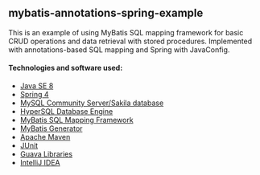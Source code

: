 mybatis-annotations-spring-example
---------------

This is an example of using MyBatis SQL mapping framework for basic CRUD operations and
data retrieval with stored procedures. Implemented with annotations-based SQL mapping and Spring with JavaConfig.

#### Technologies and software used:
* [Java SE 8](http://www.oracle.com/technetwork/java/javase/downloads/index.html)
* [Spring 4](http://projects.spring.io/spring-framework/)
* [MySQL Community Server/Sakila database](http://dev.mysql.com/downloads/mysql/)
* [HyperSQL Database Engine](http://hsqldb.org/)
* [MyBatis SQL Mapping Framework](https://code.google.com/p/mybatis/)
* [MyBatis Generator](http://mybatis.org/generator/)
* [Apache Maven](http://maven.apache.org/index.html)
* [JUnit](http://junit.org/)
* [Guava Libraries](https://code.google.com/p/guava-libraries/)
* [IntelliJ IDEA](http://www.jetbrains.com/idea/)
